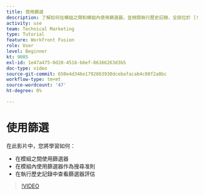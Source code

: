 ```yaml
---
title: 使用篩選
description: 了解如何在模組之間和模組內使用篩選器，並檢閱執行歷史記錄，全部位於 [!DNL Adobe Workfront Fusion].
activity: use
team: Technical Marketing
type: Tutorial
feature: Workfront Fusion
role: User
level: Beginner
kt: 9005
exl-id: 1e47a475-0d20-4516-b6ef-86166263d3b5
doc-type: video
source-git-commit: 650e4d346e1792863930dcebafacab4c88f2a8bc
workflow-type: tm+mt
source-wordcount: '47'
ht-degree: 0%

---
```


# 使用篩選

在此影片中，您將學習如何：

* 在模組之間使用篩選器
* 在模組內使用篩選器作為搜尋准則
* 在執行歷史記錄中查看篩選器評估

>[!VIDEO](https://video.tv.adobe.com/v/335265/?quality=12&learn=on)

